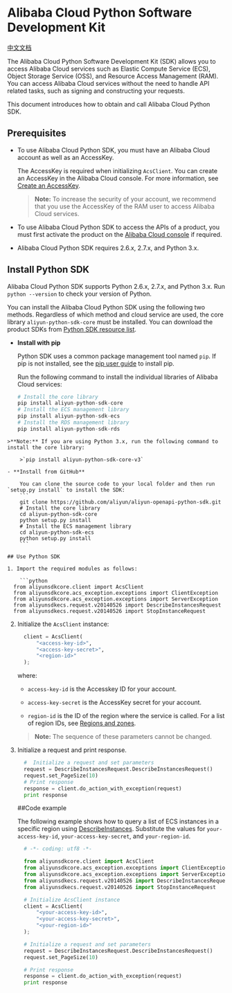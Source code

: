 # Alibaba Cloud Python Software Development Kit
[中文文档](./README_zh.md)

The Alibaba Cloud Python Software Development Kit (SDK) allows you to access Alibaba Cloud services such as Elastic Compute Service (ECS), Object Storage Service (OSS), and Resource Access Management (RAM).  You can access Alibaba Cloud services without the need to handle API related tasks, such as signing and constructing your requests.

This document introduces how to obtain and call Alibaba Cloud Python SDK.

## Prerequisites

- To use Alibaba Cloud Python SDK, you must have an Alibaba Cloud account as well as an AccessKey.

	The AccessKey is required when initializing `AcsClient`. You can create an AccessKey in the Alibaba Cloud console. For more information, see [Create an AccessKey](~~53045~~).

	>**Note:** To increase the security of your account, we recommend that you use the AccessKey of the RAM user to access Alibaba Cloud services.

- To use Alibaba Cloud Python SDK to access the APIs of a product, you must first activate the product on the [Alibaba Cloud console](https://home.console.aliyun.com/?spm=5176.doc52740.2.4.QKZk8w) if required.

- Alibaba Cloud Python SDK requires 2.6.x, 2.7.x, and Python 3.x.


## Install Python SDK

Alibaba Cloud Python SDK supports Python 2.6.x, 2.7.x, and Python 3.x. Run ``python --version`` to check your version of Python.

You can install the Alibaba Cloud Python SDK using the following two methods. Regardless of which method and cloud service are used, the core library `aliyun-python-sdk-core` must be installed. You can download the product SDKs from [Python SDK resource list](~~62188~~).

- **Install with pip**

	Python SDK uses a common package management tool named `pip`. If pip is not installed, see the [pip user guide](https://pip.pypa.io/en/stable/installing/?spm=5176.doc53090.2.7.zHDiNV "pip User Guide") to install pip.

	Run the following command to install the individual libraries of Alibaba Cloud services:

	```python
	# Install the core library
	pip install aliyun-python-sdk-core
	# Install the ECS management library
	pip install aliyun-python-sdk-ecs
	# Install the RDS management library
	pip install aliyun-python-sdk-rds
```
>**Note:** If you are using Python 3.x, run the following command to install the core library:

	>`pip install aliyun-python-sdk-core-v3`

- **Install from GitHub**

	You can clone the source code to your local folder and then run `setup.py install` to install the SDK:
	```
	git clone https://github.com/aliyun/aliyun-openapi-python-sdk.git
	# Install the core library
	cd aliyun-python-sdk-core
	python setup.py install
	# Install the ECS management library
	cd aliyun-python-sdk-ecs
	python setup.py install
	```

## Use Python SDK

1. Import the required modules as follows:

	```python
  from aliyunsdkcore.client import AcsClient
  from aliyunsdkcore.acs_exception.exceptions import ClientException
  from aliyunsdkcore.acs_exception.exceptions import ServerException
  from aliyunsdkecs.request.v20140526 import DescribeInstancesRequest
  from aliyunsdkecs.request.v20140526 import StopInstanceRequest
```
2. Initialize the `AcsClient` instance:

	```python
	  client = AcsClient(
		  "<access-key-id>", 
		  "<access-key-secret>",
		  "<region-id>"
	  );

	```

	where:

	- `access-key-id` is the Accesskey ID for your account.

	- `access-key-secret` is the AccessKey secret for your account.

	- `region-id` is the ID of the region where the service is called. For a list of region IDs, see [Regions and zones](~~40654~~).

	>**Note:** The sequence of these parameters cannot be changed. 

3. Initialize a request and print response.

	```python
	  #  Initialize a request and set parameters
	  request = DescribeInstancesRequest.DescribeInstancesRequest()
	  request.set_PageSize(10)
	  # Print response
	  response = client.do_action_with_exception(request)
	  print response
	```

	##Code example

	The following example shows how to query a list of ECS instances in a specific region using [DescribeInstances](~~25506~~). Substitute the values for `your-access-key-id`, `your-access-key-secret`, and `your-region-id`.

	```python
	  # -*- coding: utf8 -*-

	  from aliyunsdkcore.client import AcsClient
	  from aliyunsdkcore.acs_exception.exceptions import ClientException
	  from aliyunsdkcore.acs_exception.exceptions import ServerException
	  from aliyunsdkecs.request.v20140526 import DescribeInstancesRequest
	  from aliyunsdkecs.request.v20140526 import StopInstanceRequest

	  # Initialize AcsClient instance
	  client = AcsClient(
		  "<your-access-key-id>", 
		  "<your-access-key-secret>",
		  "<your-region-id>"
	  );

	  # Initialize a request and set parameters
	  request = DescribeInstancesRequest.DescribeInstancesRequest()
	  request.set_PageSize(10)

	  # Print response
	  response = client.do_action_with_exception(request)
	  print response
	```